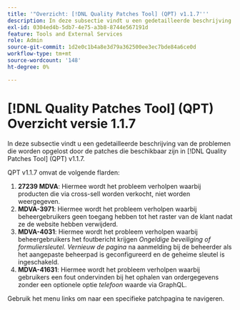 ```yaml
---
title: '"Overzicht: [!DNL Quality Patches Tool] (QPT) v1.1.7'''
description: In deze subsectie vindt u een gedetailleerde beschrijving van de problemen die worden opgelost door de patches die beschikbaar zijn in [!DNL Quality Patches Tool] (QPT) v1.1.7.
exl-id: 0304ed4b-5db7-4e75-a3b8-8744e567191d
feature: Tools and External Services
role: Admin
source-git-commit: 1d2e0c1b4a8e3d79a362500ee3ec7bde84a6ce0d
workflow-type: tm+mt
source-wordcount: '148'
ht-degree: 0%

---
```


# [!DNL Quality Patches Tool] (QPT) Overzicht versie 1.1.7

In deze subsectie vindt u een gedetailleerde beschrijving van de problemen die worden opgelost door de patches die beschikbaar zijn in [!DNL Quality Patches Tool] (QPT) v1.1.7.

QPT v1.1.7 omvat de volgende flarden:

1. **27239 MDVA**: Hiermee wordt het probleem verholpen waarbij producten die via cross-sell worden verkocht, niet worden weergegeven.
1. **MDVA-3971**: Hiermee wordt het probleem verholpen waarbij beheergebruikers geen toegang hebben tot het raster van de klant nadat ze de website hebben verwijderd.
1. **MDVA-4031**: Hiermee wordt het probleem verholpen waarbij beheergebruikers het foutbericht krijgen *Ongeldige beveiliging of formuliersleutel. Vernieuw de pagina* na aanmelding bij de beheerder als het aangepaste beheerpad is geconfigureerd en de geheime sleutel is ingeschakeld.
1. **MDVA-41631**: Hiermee wordt het probleem verholpen waarbij gebruikers een fout ondervinden bij het ophalen van ordergegevens zonder een optionele optie *telefoon* waarde via GraphQL.


Gebruik het menu links om naar een specifieke patchpagina te navigeren.
